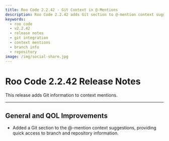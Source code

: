 ```yaml
---
title: Roo Code 2.2.42 - Git Context in @-Mentions
description: Roo Code 2.2.42 adds Git section to @-mention context suggestions for quick access to branch and repository information.
keywords:
  - roo code
  - v2.2.42
  - release notes
  - git integration
  - context mentions
  - branch info
  - repository
image: /img/social-share.jpg
---
```


# Roo Code 2.2.42 Release Notes

This release adds Git information to context mentions.

---

## General and QOL Improvements

*   Added a Git section to the @-mention context suggestions, providing quick access to branch and repository information.